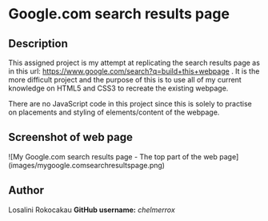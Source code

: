 # Google.com search results page 

## Description

This assigned project is my attempt at replicating the search results page as in this url: https://www.google.com/search?q=build+this+webpage . It is the more difficult project and the purpose of this is to use all of my current knowledge on HTML5 and CSS3 to recreate the existing webpage.

There are no JavaScript code in this project since this is solely to practise on placements and styling of elements/content of the webpage.

## Screenshot of web page

![My Google.com search results page - The top part of the web page] (images/mygoogle.comsearchresultspage.png)

## Author

Losalini Rokocakau **GitHub username:** *chelmerrox*